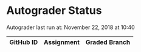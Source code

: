 # Autograder Status
Autograder last run at: November 22, 2018 at 10:40

| GitHub ID | Assignment | Graded Branch |
|-----------|------------|---------------|
